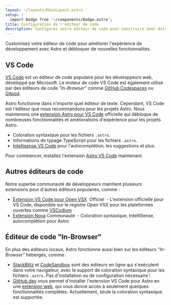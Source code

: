 ```yaml
---
layout: ~/layouts/MainLayout.astro
setup: |
  import Badge from '~/components/Badge.astro';
title: Configuration de l'éditeur de code
description: Configurez votre éditeur de code pour construire avec Astro.
---
```


Customisez votre éditeur de code pour améliorer l'expérience de développement avec Astro et débloquer de nouvelles fonctionnalités.

## VS Code

[VS Code](https://code.visualstudio.com/) est un éditeur de code populaire pour les développeurs web, développé par Microsoft. Le moteur de code VS Code est également utilisé par des éditeurs de code _"In-Browser"_ comme [GitHub Codespaces](https://github.com/features/codespaces) ou [Gitpod](https://gitpod.io/).

Astro fonctionne dans n'importe quel éditeur de texte. Cependant, VS Code est l'éditeur que nous recommandons pour les projets Astro. Nous maintenons une [extension Astro pour VS Code](https://marketplace.visualstudio.com/items?itemName=astro-build.astro-vscode) officielle qui débloque de nombreuses fonctionnalités et améliorations d'expérience pour les projets Astro.

- Coloration syntaxique pour les fichiers `.astro`.
- Informations de typage TypeScript pour les fichiers `.astro`.
- [Intellisense VS Code](https://code.visualstudio.com/docs/editor/intellisense) pour l'autocomplétion, les suggestions et plus.

Pour commencer, installez l'extension [Astro VS Code](https://marketplace.visualstudio.com/items?itemName=astro-build.astro-vscode) maintenant.

## Autres éditeurs de code

Notre superbe communauté de développeurs maintient plusieurs extensions pour d'autres éditeurs populaires, comme :

- [Extension VS Code pour Open VSX](https://open-vsx.org/extension/astro-build/astro-vscode) <span style="margin: 0.25em;"><Badge variant="accent">Officiel</Badge></span> - L'extension officielle pour VS Code, disponible sur le registre Open VSX pour les plateformes ouvertes comme [VSCodium](https://vscodium.com/)
- [Extension Nova](https://extensions.panic.com/extensions/sciencefidelity/sciencefidelity.astro/)<span style="margin: 0.25em;"><Badge variant="neutral">Communauté</Badge></span> - Coloration syntaxique, IntelliSense, autocomplétion pour Astro

## Éditeur de code "In-Browser"

En plus des éditeurs locaux, Astro fonctionne aussi bien sur les éditeurs _"In-Browser"_ hébergés, comme :

- [StackBlitz](https://stackblitz.com/) et [CodeSandbox](https://codesandbox.io/) sont des éditeurs en ligne qui s'exécutent dans votre navigateur, avec le support de coloration syntaxique pour les fichiers `.astro`. Pas d'installation ou de configuration nécessaire !
- [GitHub.dev](https://github.dev/) vous permet d'installer l'extension VS Code pour Astro en une [extension web](https://code.visualstudio.com/api/extension-guides/web-extensions), qui vous donne accès à seulement quelques fonctionnalités complètes. Actuellement, seule la coloration syntaxique est supportée.
